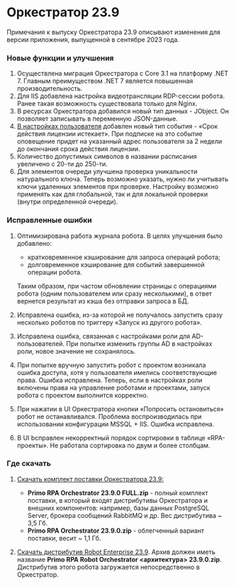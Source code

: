 # Оркестратор 23.9

Примечания к выпуску Оркестратора 23.9 описывают изменения для версии приложения, выпущенной в сентябре 2023 года.

### Новые функции и улучшения
1. Осуществлена миграция Оркестратора с Core 3.1 на платформу .NET 7. Главным преимуществом .NET 7 является повышенная производительность.
1. Для IIS добавлена настройка видеотрансляции RDP-сессии робота. Ранее такая возможность существовала только для Nginx.
1. В ресурсах Оркестратора добавился новый тип данных - JObject. Он позволяет записывать в переменную JSON-данные. 
1. [В настройках пользователя](https://docs.primo-rpa.ru/primo-rpa/orchestrator/settings/users/orch-users) добавлен новый тип события - «Срок действия лицензии истекает». При подписке на это событие оповещение придет на указанный адрес пользователя за 2 недели до окончания срока действия лицензии.
1. Количество допустимых символов в названии расписания увеличено с 20-ти до 250-ти. 
1. Для элементов очереди улучшена проверка уникальности натурального ключа. Теперь возможно указать, нужно ли учитывать ключи удаленных элементов при проверке. Настройку возможно применять как для глобальной, так и для локальной проверки (внутри определенной очереди).

### Исправленные ошибки
1. Оптимизирована работа журнала робота. В целях улучшения было добавлено:
   * кратковременное кэширование для запроса операций робота;
   * долговременное кэширование для событий завершенной операции робота.
   
   Таким образом, при частом обновлении страницы с операциями робота (одним пользователем или сразу несколькими), в ответ вернется результат из кэша без отправки запроса в БД. 
1. Исправлена ошибка, из-за которой не получалось запустить сразу несколько роботов по триггеру «Запуск из другого робота». 
1. Исправлена ошибка, связанная с настройками роли для AD-пользователей. При попытке изменить группы AD в настройках роли, новое значение не сохранялось. 
1. При попытке вручную запустить робот с проектом возникала ошибка доступа, хотя у пользователя имелись соответствующие права. Ошибка исправлена. Теперь, если в настройках роли включены права на управление роботами и проектами, запуск робота с проектом выполнится корректно.
1. При нажатии в UI Оркестратора кнопки «Попросить остановиться» робот не останавливался. Проблема воспроизводилась при использовании конфигурации MSSQL + IIS. Ошибка исправлена.
1. В UI bсправлен некорректный порядок сортировки в таблице «RPA-проекты». Не работала сортировка по двум и более столбцам.


### Где скачать
1. [Скачать комплект поставки Оркестратора 23.9:](https://disk.primo-rpa.ru/index.php/s/primo?path=%2FRelease%2FOrchestrator)
    * **Primo RPA Orchestrator 23.9.0 FULL.zip** - полный комплект поставки, в который входят дистрибутивы Оркестратора и внешних компонентов: например, базы данных PostgreSQL Server, брокера сообщений RabbitMQ и др. Вес дистрибутива ~ 3,5 Гб.
    * **Primo RPA Orchestrator 23.9.0.zip** - облегченный вариант поставки, весит ~ 1,1 Гб.

2. [Скачать дистрибутив Robot Enterprise 23.9](https://disk.primo-rpa.ru/index.php/s/primo?path=%2FRelease%2FRobot). Архив должен иметь название **Primo RPA Robot Orchestrator <архитектура> 23.9.0.zip**. Дистрибутив этого робота загружается непосредственно в Оркестратор.


